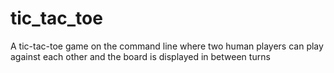 # tic_tac_toe
A tic-tac-toe game on the command line where two human players can play against each other and the board is displayed in between turns

